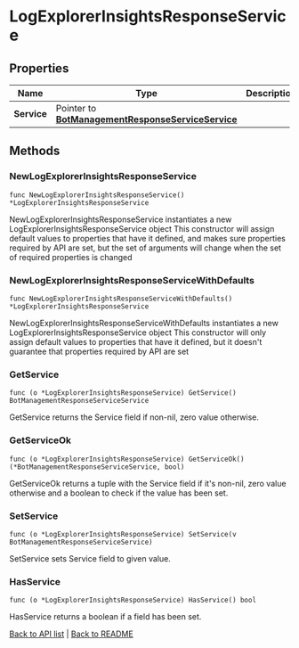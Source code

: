 # LogExplorerInsightsResponseService

## Properties

Name | Type | Description | Notes
------------ | ------------- | ------------- | -------------
**Service** | Pointer to [**BotManagementResponseServiceService**](BotManagementResponseServiceService.md) |  | [optional] 

## Methods

### NewLogExplorerInsightsResponseService

`func NewLogExplorerInsightsResponseService() *LogExplorerInsightsResponseService`

NewLogExplorerInsightsResponseService instantiates a new LogExplorerInsightsResponseService object
This constructor will assign default values to properties that have it defined,
and makes sure properties required by API are set, but the set of arguments
will change when the set of required properties is changed

### NewLogExplorerInsightsResponseServiceWithDefaults

`func NewLogExplorerInsightsResponseServiceWithDefaults() *LogExplorerInsightsResponseService`

NewLogExplorerInsightsResponseServiceWithDefaults instantiates a new LogExplorerInsightsResponseService object
This constructor will only assign default values to properties that have it defined,
but it doesn't guarantee that properties required by API are set

### GetService

`func (o *LogExplorerInsightsResponseService) GetService() BotManagementResponseServiceService`

GetService returns the Service field if non-nil, zero value otherwise.

### GetServiceOk

`func (o *LogExplorerInsightsResponseService) GetServiceOk() (*BotManagementResponseServiceService, bool)`

GetServiceOk returns a tuple with the Service field if it's non-nil, zero value otherwise
and a boolean to check if the value has been set.

### SetService

`func (o *LogExplorerInsightsResponseService) SetService(v BotManagementResponseServiceService)`

SetService sets Service field to given value.

### HasService

`func (o *LogExplorerInsightsResponseService) HasService() bool`

HasService returns a boolean if a field has been set.


[Back to API list](../README.md#documentation-for-api-endpoints) | [Back to README](../README.md)
